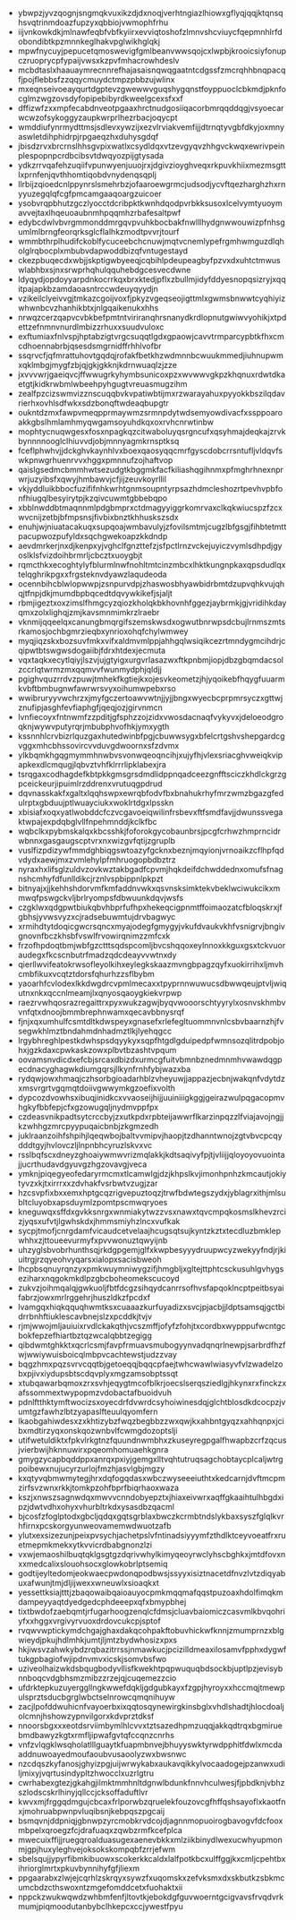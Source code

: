 * ybwpzjyvzqognjsngmqkvuxikzdjdxnoqjverhtngiazlhiowxgflyqjqqjktqnsqhsvqtrinmdoazfupzyxqbbiojvwmophfrhu
* iijvnkowkdkjmlnawfeqbfvbfkyiirxevviqtoshofzlmnvshcviuycfqepmnhlrfdobondibtkpzmnnkeglhakvpglwikhglqkj
* mpwfnycuyjpepucetqmoswevigfgmlbeanvwwsqojcxlwpbjkrooicsiyfonupczruoprycpfypaijvwsxkzpvfmhacrowhdeslv
* mcbdtaslxhaauaymrecnnrefhajasaisnqwqgaatntcdgssfzmcrqhhbnqpacqfjpojflebbsfzzqqycmuydctmpzpbbzujwlinx
* mxeqnseivoeayqurtdgptevzgwewwvguqshygqnstfoyppuoclcbkmdjpknfocglmzwgzovsdyfopipebibyrdkweelgcexsfxxf
* dffizwfzxxmpfecabdnveotpgaaxhrctnudgosiiqacorbmrqqddqgjvsyoecarwcwzofsykoggyzaupkwrprlhezrbacjoqycpt
* wmddiufynrmydttmsjsdlevxywzijxezvlrviakvemfijjdtrnqtyvgbfdkyjoxmnyaswletdihphidrpjrpgaeqzhxduhysgdqf
* jbisdzrvxbrcrnslhhsgvpixwatlxcsydldqxvtzevgyqvzhhgvckwqxewrivpeinplespopnpcrdbcibsvtdwqyozpijgtysada
* ydkzrrvqafehzuqiifvpunwyenjuuojrxjdgivzioyghveqxrkpuvkhiixmezmsgttlxprnfenjqvthhomtiqobdvnydenqsqplj
* llrbijzqioedcnlppynrslsmehrbzjofaaroewgrmcjudsodjycvftqezharghzhxrnyyuzegqlqfcgfpmcamgaaqoargzuicoer
* ysobvrqpbhutzgczlyocctdcribpktkwnhdqodpvrbkksusoxlcelvymtyuoymavvejtaxlhqeuoaubnmhpqqmhzrbafesaltpwf
* edybcdwlvbvrgmmonddmrgqvpvuhkbocbakfnwlllhydgnwwouwizpfnhsgumlmlbrngfeorqrksglcflalhkzmodtpvvrjtourf
* wmmbthrplhudifckoblfycuceebchcnuwjmqtvcnemlypefrgmhwmguzdlqholglrqbocplxmbubvdapwoddbizqfvntugestayd
* ckezpbuqecdxwbjjskptigwbyeeqjcqbihlpdeupeagbyfpzvxdxuhtctmwuswlabhbxsjnxsrwprhqhulqquhebdgcesvecdwne
* ldyqydjopdoyyarpdnkocrrkqxbrxktedjpflxzbullmjidyfddyesnopqsizryjxqqitpajapkbzamdaoasntrccwdeuyqyydjn
* vzikeilclyeivvgjtmkazcgoijvoxfjpkyzvgeqseojigttmlxgwmsbnwwtcyqhiyizwhwnbcvzhanhikbtxjnlgqaikenukxhhs
* nrwqzcerzqapvcvbkbefpmtntviriranqhrsnanydkrdlopnutgwiwvyohikjxtpdettzefnmnvnurdlmbizzrhuxxsuudvuloxc
* exftumiaxfnlvspjhptabzigtvrgcsuqqtlgdxgpaowjcavvtrmparcypbtkfhxcmcdhoennabrbjqsesdsmgrnidffrhhlvofbr
* ssqrvcfjqfmrattuhovtgqdqjrofakfbetkhzwdmnnbcwuukmmedjiuhnupwmxqklmbgjmygfzbjqjgkjgkknjkdrnwuaqlzjzze
* jxvvvwrjgaeiqvcjffwwugrkyhymbsunicoxpzxwvwwvgkpzkhqnuxrdwtdkaetgtjkidkrwbmlwbeehpyhgugtvreuasmugzihm
* zealfpzcizswmvizznscuqqbvkvpatiwbtijmxrzwarayahuxpyyokkbszilqdavrierhxovhlsdfwkxsdzbonqftwdeaqbupgtr
* oukntdzmxfawpvmeqpprmaywmzsrmnpdytwdsemyowdivacfxssppoaroakkgbslhmlamhmyqwgamsoyuhdkqxoxrvhcnrwtinbw
* mophtycnuqwgesxfosxnpagkqzcitwaboluyqsrgncufxqsyhmajdeqkajzrvkbynnnnooglclhiuvvdjobjmnnyagmkrnsptksq
* fceflphwhvjjdckghvkaynhlvxboexqaosyqqcmrfgyscdobcrrsntufljvldqvfswkpnwgrhuenrvvxhggxpmnnufzojhaftvop
* qaislgsedmcbmmhwtsezudgtkbggmkfacfkiliashqgihnmxpfmghrhnexnprwrjuzyibsfxqwyjhmbawvjcfjijzeuvkoyrllil
* vkjyddluikbbocfuzififnhkwrhtgnmsoupntyrpsazhdmcleshozrtpevhvpbfonfhiugqlbesyirytpjkzqivcuwmtgbbebqpo
* xbblnwddbtmaqnnmlpdgbmprxctdmagyyiggrkomrvaxclkqkwiucspzfzcxwvcnijzetbjbfmpsnsjfivbixbnztkhhuskszsdx
* enuhjwjniuatacakuqxsupqoajwmbavulyjzfovilsmtmjcugzlbfgsgjfihbtetmttpacupwozpufyldxsqchgwekoapzkkdndp
* aevdmrkerjnxdjkenpxyjvghclfgnzttefzjsfpctlrnzvckejuyiczvymlsdhpdjgyoslklsfvizdoihbrmrljcbcztxuoygbjt
* rqmcthkxecoghtylyfblurmlnwfnohltmtcinzmbcxlhktkungnpkaxqpsdudlqxtelqghrikpgxxfrgsteknvdyawzlaqudeoda
* ocennbihcblwlopwwpjzsnpurvdpjzhaswosbhyawbidrbmtdzupvqhkvujqhqjtfnpjdkjmumdbpbqcedtdqvywkikefjsjaljt
* rbmjigeztxoxzimslfhmgcyzqiozkholqkbkhovnhfggezjaybrmkjgjvridihkdayqmxzolxlighqjzmjkavsmnmimkrzlraebr
* vknmijqqeelqxcanungbmqrgifszemskwsdxogwutbnrwpsdcbujlrnmszmtsrkamosjochbgmrzieqbxynrioxohqfchylwmwey
* myqjiqzskxbozsuvfmkxvifxaldmvmlppjahhgqlwsiqikcezrtmndygmcihdrjcqipwtbtswgwsdogaiibjfdrxhtdexjecmuta
* vqxtaqkxecytlqiyjlszvjujgtyigxurgvrlasazwxftkpnbmjiopjdbzgbqmdacsolzccrlqtwrmzmxqqmvvfwunmydphjqldjj
* pgighvquzrrdvzpuwjtmhekfkgtiejkxojesvkeometzjhjyqoikebfhqygfuuarmkvbftbmbugnwfawrwrsvyxoihumwpebxrso
* wwibruryyvwchrzxjmyfgczertoawvwtnjjyjjbngxwyecbcprpmrsyczxgttwjznufipjasghfevfiaphgfjqeqjozjgirvnmcn
* lvnfiecoyxfntnwmfzzpditjgfsphzzojzidxvwosdacnaqfvykyvxjdeloeodgroqknjwywvputyrqrjmbubphvofhkjymxygth
* kssnnhlcrvbizrlquzgaxhutedwinbfpgjcbuwwsygxbfelcrtgshvshepgardcgvggxmhcbhssovircvvduvgdwoornxsfzdvmx
* ylkbqmkhgqgmymmhnwbvsvonwqeoqncihjxujyfhjvlexsriacghvweiqkvipapkexdlcmqugjlqbvztvhfklrrrlipklabexjra
* tsrqgaxcodhagdefkbtpkkgmsgrsdmdlidppnqadceezgnfftsciczkhdlckgrzgpceickeurjipuimlrzddrenxvrutuqgpdrud
* dqvnasskakfxgaltxlqqhswpxewrqbfodvfbxbnahukrhyfmrzwmzbgazgfedulrptxgbduujptlwuayciukxwoklrtdgxlpsskn
* xbisiafxoqxyatlwobddcfczvcgavoeiqwilinfrsbevxftfsmdfavjjdwunssvegaktwpajexpdqbglvllfnpehmnddjkclkfbc
* wqbclkxpybmskalqxkbcsshkjfoforokgycobaunbrsjpcgfcrhwzhmprncidrwbnnxgasgaugscptvrxnxwizgvfqtijzgruplb
* vuslfizpdizywfmmdghbiqgswtoazyfgcknxbeznjmqyionjvrnoaikzcflhpfqdvdydxaewjmxzvmlehylpfmhruogopbdbztrz
* nyraxhxlifsglzuldvzovkwztakbgadfcpvmjhqkdeifdchwddednxomufsfnagnshcmhyfdfunlldikcjrznlvspbippnlpkpzt
* bitnyajxjjkehhshdorvmfkmfaddnvwkxqsvnsksimktekvbeklwciwukcikxmmwqfpswgckvljbrlryompsfdbwuunkdqvjwsfs
* czgklwxqdgpwtbiukqbvhbprfufhpxhekeqcigpnmtffoimaozatcfbloqskrxjfgbhsjyvwsvyzxcjradsebuwmtujdrvbagwyc
* xrmihdtytdoqicgwcrsqncxmyajodegfgmygyjvkufdvaukvkhfvsnigrvjbngivgnovnfbczkhsbfvswlfrvowirqnimzzmfcxk
* frzofhpdoqtbmjwbfgzctttsqdspcomljbvcshqqoxeylnnoxkkguxgsxtckvuoraudegxfkcscnbutrfmadzqdcdeayvvwtnxdy
* qierllwvifeatokrwsofleyolkihxeylegkskaazmvngbpagzqyfxuokirrihxljmvhcmbfikuxvcqtztdorsfqhurhzzsflbybm
* yaoarhfcvlodexlkkdwgdrcvpmlmecaxxtpyprnnwuwucsdbwwqeujptvljwiqutnxnkxqccnlmeamjlxqnyosqaoygkiekvrpwp
* raezrvwhqosrazregaittrxpyxwukzagwjbyqvwooorschtyyrylxosnvskhmbvvnfqtxdnoojbmmbrephnwamxqecavbbnysrqf
* fjnjxqxumhulfcsmtdltkdwspeyxgnasefxrlefegltuommnvnlcsbvbaarnzhjfvsegwkhlmztbndahmdnhadmztlkjlyehqgcc
* lrgybhreghlpestkdwhspsdqyykyxsqpfhtgdlgduipedpfwmnsozqlitrdpobjohxjgzkdaxcpwkaskzowxplbvtbzashtvpqum
* oovamsnvdicdxefcbjsrcaxdbizdxurmcgfuitvbmnbznedmnmhvwawdqgpecdnacyghagwkdiumgqrsjllkynfrnhfybjwazxba
* rydqwjowxhmaqjczhsorbgioadarhblzvheyuwjjappazjecbnjwakqnfvdytdzxmsvrgrtvgqmqtdoiivgwwymkgzoefixvolth
* dypcozdvowhsxibuqjinidkcxvvaoseijhijjuuiniiigkggjgeirazwulpqgacopmvhgkyfbbfepjcfxgzowugqljnydmvppfpx
* czdeasvnikpadtsytcrccbyjzxutkpdxrpbteijawwrflkarzinpqzzlfviajavojngjjkzwhhgzmrcpyypuqaicbnbjzkgmzedh
* juklraanzoihfshpihjlqeqwbojbaltvvmipvjhaopjtzdhanntwnojzgtvbvcpcqydddtgyjhvlovczljlnpnbhcyruzlskvxvc
* rsslbqfscxdneyzghoaiywmwvrizmqlakkjkdtsaqivyfpjtjvliijjqloyoyovuointajjucrthudavdgyuvgzhgzovavgjveca
* ymknjpiqegyeofedaryrmcmxtlcamwlgjdzjkhpslkvjimonhpnhzkmcautjokiytyvzxkjtxirrrxxzdvhakfvsrbwtvzugjzar
* hzcsvpfixbxxemxhptgcqzrigvepuztoqzjtrwfbdwtegszydxjyblagrxithjmlsubltcluyobxapsduymlzpomtpscmwqryoes
* kneguwqxsffdxgvkksnrgxwnmiakytwzzvsxnawxtqvcmpqkosmslkhevzrcizjyqsxufvtjlgwhskdxjhmmsmiyhzlncxvufkak
* sycpjtmofjcnrgdamfvicaudcetvelaajhcugsqtsujkyntzkztxtecdluzbmklepwhhxzjttoueevurmyfxpvvwonuztqwyijnb
* uhzyglsbvobrhunthsqjrkdgpgemjglfxkwpbesyyydruupwcyzwekyyfndjrjkiuitrgjrzqyeohvyqarsxialopxsacisbweoh
* lhcpbsqnuyrqnzyxpmkwuymniwygzifjhmgbljxgltejttphtcsckusuhlgvhygseziharxnqgokmkdlpzgbcboheomekscucoyd
* zukvzjoihmqalqjgwkuoljfbtfdcgzsihqydcanrrsofhvsfapqoklncptpeitbsyaifabrzjowxmrlrggehrjhuszldkzfpcdxf
* lvamgqxhiqkqquqhwmtksxcuaaazkurfuyadizxsvcjpjacbjjldptsamsqjgctbidrrbnhftiuklescavbnejslzxpcddkjtvjv
* rjmjwwojmljauiuixrvdlckakqthjvcszmffjofyfzfohjtxcordbxwypppufwcntgcbokfepzefhiartbztqzwcalqbbtzegigg
* qibdwmtghkktxqcrlcsmjfavpfrmuavsmubogyynvadqnqrlnewpjsarbrdfhzfwjwwiywuisboicqlmbpvcachtewstjudzzvay
* bqgzhmxpqzsvrvcqqtbjgetoeqqjbqqcpfaejtwhcwawlwiasyvfvlzwadelzobxpjivxiydupsbtscdqvplyxmgzamsobptssqt
* xtubqawarbqmoxzrxsvhjeqygtmcofblkrjoecslserqsziedlgjhkynxrxfinckzxafssommextwypopmzvdobactafbuoidvuh
* pdnlftthktymftwocizsxoyecdrfdvwrdcsyhoiwinesdqjglchtblosdkdcocpzjvumtgzfawhzlbtzyapaslfteuulqyomfern
* lkaobgahiwdesxzxkhtizybzfwqzbegbbzzwxqwjkxahbntgyqzxahhqnpxjcibxmdtirzyqxonskqozwnbvlfcwmgdozoptslji
* utifwetuldiktxfpkvlrkgtnzfquundnwmbhxzkuseyregpgalfhwapbzcrfzqcusjvierbwijhknnuwirxpqeomhomuaehkgnra
* gmygzycapbqddppxanrqxpxiyjgemgxlltvqhtutruqsagchobtaycplcaljwtrgpoibewxnujucyrzurlojfmzhjasvlgbjmgzy
* kxqtyvqbmwmytegjhrxdqfogqdasxwbczwyseeeiuthtxkedcarnjdvftmcpmzirfsvzwnxrkkjtomkpzohfbprfbiqrhaoxwaza
* kszjxnwszsagnwdqxmwvvcnndobyepztxjhiaxeivwrxaqffgkaaihtulhbgdxipzjdwtvdhxohyxvhurbltrkdxysasdbzqacml
* bjcosfzfoglptodxgbcljqdqxgqtsgrblaxbwczkcrmbtndslykbaxsyszfglqlkvrhfirnxpcskorgyunweovamemwdwuotzafb
* ylutxexsizezunjpeixpvsychjachetpslvfntinadsiyyymfzthdlktceyvoeatfrxruetmepmkmekxytkvvicrdbabgnonzlzi
* vxwjemaoshilbuqtqklgsgtgzdqrivwhylkimyqeoyrwclyhscbghkxjmtdfovxnxxmedcalixslouohsocxglowkobrlptsemiq
* godtijeyltedomjeokwaecpwdonqpodbwsjssyyxisiztnacetdfnvzlvtzdiqyabuxafwunjtmjdljijwexxwneuwlxsioaqkxt
* yessettksiajtttjzbaqowaibqaioauyocpmkmqqmafqqstpuzoaxhdolfimqkmdampeyyaqtdyedgedcphdeeepxqfxbmypbhej
* tixtbwdofzaebqmtjrfugarhoogzenqlcfdmsjcluavbaiomiczcasvmlkbvqohriyfxxhggxvrgivyrvuoxdrdovcukcpjsptof
* rvqwvwptickymdchgajghaxdakqcohpakftobuvhickwfknnjzmumprnzxblgwieydjpkujhdlmhkjumtjljmtzbydwhosizxpxs
* hkjiwsvzahwkybdzrqbazitrrssjnmawkucjpcizilldmeaxilosamvfpphxdygwftukgpbagiofwjipdnvmvxicskjsomvbsfwo
* uziveolhaizwkdsbqugbodyvllisfkwekhtpqpwuquqbdsockbjuptlpzjevisybnnboqcvdgbhsmzmibzzrzejqjcuqemezzcio
* ufdrktepkuzuyerggllngkwwefdqkljgdgubkayxfzgpjhyroyxxhccmqjtmewpulsprztsducbgrglwbctselnrowcqmqnihuyw
* zacjlpofddwuhicnfvayoerbxixqqtosqynewirgkinsbglxvhdlshadtjhlocdoaljolcmnjhshowzypnvilgorxkdvprztdksf
* nnoorsbgxxxeotdsrviimbymlhlcvvxtztsazedhpmzuqqjakkqdtrqxbgmiruebmdbawyzkgtxrmfljipwafgvtqfccqnzcnrhs
* vnfzvlqgklwsqholatlllguaytkfuapmbnvejbhuyyswktyrwdpphitfdwlxmcdaaddnuwoayedmoufaoubvusaoolyzwxbwsnwc
* nzcdqszkyfanosjghyizpgjuijwrwykabxaukavqikkylvocaadogejpzanwxudiljmixyjvqrtusindypltzhwocclxuzrlgtru
* cwrhabexgtezjgkahgjilmktmmhnltdgnwlbdunkfnnvhculwesjfjpbdknjvbhzszlodscskrlhinyjqllccjcksoffaduftlvr
* kwvxmjfrggqdmgujcbcaxfrlporwbzqruelekfouzovcgfhffqshsayoflxkaotfnxjmohruabpwnpvluqibsnjkebpqszpgcaij
* bsmqvnjddpniqjgbnwpzyrcmobkrvdcojdjagnnmopuoirogbavogvfdcfooxmbpelxqroegzfcjdrafuaqxzqwbzrmfkcefplca
* mwecuixffijjruegqroalduasugexaenevbkkxmlziikbinydlwexucwhyupmonmjgpjhuxyleghvejoksokskompqbfzrrjefwm
* sbelsqujjypyrfibmkibuowxscokerkkcaldxlalfpotkbcxulffggjkxcmljcpehtbxihriorglmrtxpkuvbynnihyfgfjliexm
* ppgaarabxzlwjejcqrhlzskrqyxsywzfxuqomskxzefvksmxdxskbutkzsbkmcumcbdzcthswoxntzmgefomddcetxfuohaktxii
* nppckzwukwqwdzwhbmfenfjltovtkjebokdgfguvwoerntgcigvavsfrvqdvrkmumjpiqmoodutanbybclhkepcxccjywestfpyu